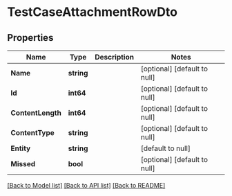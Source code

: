 # TestCaseAttachmentRowDto

## Properties
Name | Type | Description | Notes
------------ | ------------- | ------------- | -------------
**Name** | **string** |  | [optional] [default to null]
**Id** | **int64** |  | [optional] [default to null]
**ContentLength** | **int64** |  | [optional] [default to null]
**ContentType** | **string** |  | [optional] [default to null]
**Entity** | **string** |  | [default to null]
**Missed** | **bool** |  | [optional] [default to null]

[[Back to Model list]](../README.md#documentation-for-models) [[Back to API list]](../README.md#documentation-for-api-endpoints) [[Back to README]](../README.md)

